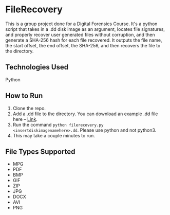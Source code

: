 # FileRecovery

This is a group project done for a Digital Forensics Course. It's a python script that takes in a .dd disk image as an argument, locates file signatures, and properly recover user generated files without corruption, and then generate a SHA-256 hash for each file recovered. It outputs the file name, the start offset, the end offset, the SHA-256, and then recovers the file to the directory.

## Technologies Used

Python

## How to Run

1. Clone the repo.
2. Add a .dd file to the directory. You can download an example .dd file here – [Link](https://drive.google.com/file/d/1zsl0U4xo9W_0awVfSS01kXCPyrbjK1sx/view?usp=sharing).
3. Run the command `python filerecovery.py <insertdiskimagenamehere>.dd`. Please use python and not python3.
4. This may take a couple minutes to run.

## File Types Supported

- MPG
- PDF
- BMP
- GIF
- ZIP
- JPG
- DOCX
- AVI
- PNG
